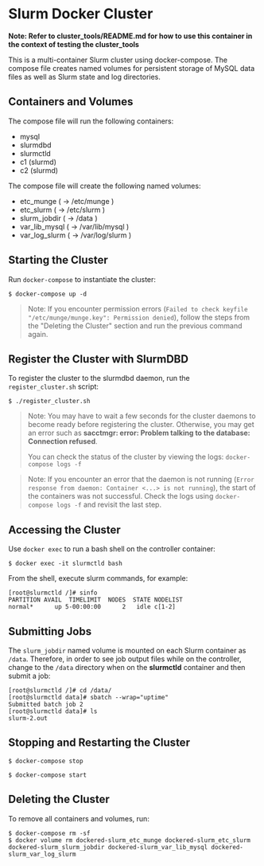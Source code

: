 # Slurm Docker Cluster

**Note: Refer to cluster_tools/README.md for how to use this container in the context of testing the cluster_tools**

This is a multi-container Slurm cluster using docker-compose.  The compose file
creates named volumes for persistent storage of MySQL data files as well as
Slurm state and log directories.

## Containers and Volumes

The compose file will run the following containers:

* mysql
* slurmdbd
* slurmctld
* c1 (slurmd)
* c2 (slurmd)

The compose file will create the following named volumes:

* etc_munge         ( -> /etc/munge     )
* etc_slurm         ( -> /etc/slurm     )
* slurm_jobdir      ( -> /data          )
* var_lib_mysql     ( -> /var/lib/mysql )
* var_log_slurm     ( -> /var/log/slurm )

## Starting the Cluster

Run `docker-compose` to instantiate the cluster:

```console
$ docker-compose up -d
```

> Note: If you encounter permission errors (`Failed to check keyfile "/etc/munge/munge.key": Permission denied`), follow the steps from the "Deleting the Cluster" section and run the previous command again.

## Register the Cluster with SlurmDBD

To register the cluster to the slurmdbd daemon, run the `register_cluster.sh`
script:

```console
$ ./register_cluster.sh
```

> Note: You may have to wait a few seconds for the cluster daemons to become
> ready before registering the cluster.  Otherwise, you may get an error such
> as **sacctmgr: error: Problem talking to the database: Connection refused**.
>
> You can check the status of the cluster by viewing the logs: `docker-compose
> logs -f`

> Note: If you encounter an error that the daemon is not running (`Error response from daemon: Container <...> is not running`), the start of the containers was not successful. Check the logs using `docker-compose logs -f` and revisit the last step.

## Accessing the Cluster

Use `docker exec` to run a bash shell on the controller container:

```console
$ docker exec -it slurmctld bash
```

From the shell, execute slurm commands, for example:

```console
[root@slurmctld /]# sinfo
PARTITION AVAIL  TIMELIMIT  NODES  STATE NODELIST
normal*      up 5-00:00:00      2   idle c[1-2]
```

## Submitting Jobs

The `slurm_jobdir` named volume is mounted on each Slurm container as `/data`.
Therefore, in order to see job output files while on the controller, change to
the `/data` directory when on the **slurmctld** container and then submit a job:

```console
[root@slurmctld /]# cd /data/
[root@slurmctld data]# sbatch --wrap="uptime"
Submitted batch job 2
[root@slurmctld data]# ls
slurm-2.out
```

## Stopping and Restarting the Cluster

```console
$ docker-compose stop
```

```console
$ docker-compose start
```

## Deleting the Cluster

To remove all containers and volumes, run:

```console
$ docker-compose rm -sf
$ docker volume rm dockered-slurm_etc_munge dockered-slurm_etc_slurm dockered-slurm_slurm_jobdir dockered-slurm_var_lib_mysql dockered-slurm_var_log_slurm
```

